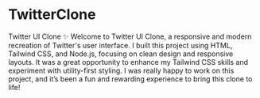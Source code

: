 # TwitterClone
 Twitter UI Clone ✨ Welcome to Twitter UI Clone, a responsive and modern recreation of Twitter's user interface. I built this project using HTML, Tailwind CSS, and Node.js, focusing on clean design and responsive layouts. It was a great opportunity to enhance my Tailwind CSS skills and experiment with utility-first styling.  I was really happy to work on this project, and it’s been a fun and rewarding experience to bring this clone to life!
